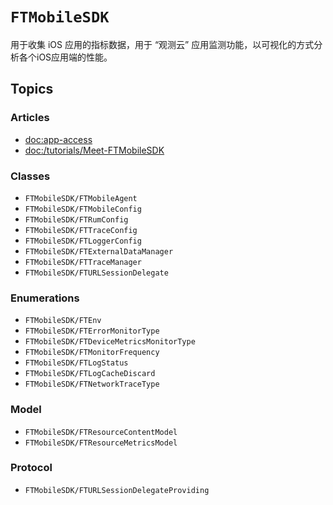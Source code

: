 # ``FTMobileSDK``
用于收集 iOS 应用的指标数据，用于 “观测云” 应用监测功能，以可视化的方式分析各个iOS应用端的性能。

## Topics

### Articles
- <doc:app-access>
- <doc:/tutorials/Meet-FTMobileSDK>

### Classes
- ``FTMobileSDK/FTMobileAgent``
- ``FTMobileSDK/FTMobileConfig``
- ``FTMobileSDK/FTRumConfig``
- ``FTMobileSDK/FTTraceConfig``
- ``FTMobileSDK/FTLoggerConfig``
- ``FTMobileSDK/FTExternalDataManager``
- ``FTMobileSDK/FTTraceManager``
- ``FTMobileSDK/FTURLSessionDelegate``

### Enumerations
- ``FTMobileSDK/FTEnv``
- ``FTMobileSDK/FTErrorMonitorType``
- ``FTMobileSDK/FTDeviceMetricsMonitorType``
- ``FTMobileSDK/FTMonitorFrequency``
- ``FTMobileSDK/FTLogStatus``
- ``FTMobileSDK/FTLogCacheDiscard``
- ``FTMobileSDK/FTNetworkTraceType``

### Model

- ``FTMobileSDK/FTResourceContentModel``
- ``FTMobileSDK/FTResourceMetricsModel``

### Protocol
- ``FTMobileSDK/FTURLSessionDelegateProviding``

